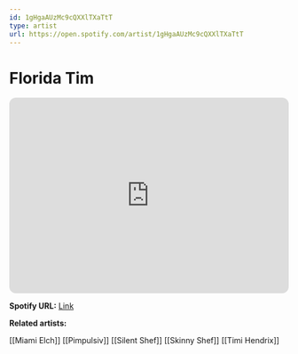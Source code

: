 ```yaml
---
id: 1gHgaAUzMc9cQXXlTXaTtT
type: artist
url: https://open.spotify.com/artist/1gHgaAUzMc9cQXXlTXaTtT
---
```

# Florida Tim

<iframe style="border-radius:12px" src="https://open.spotify.com/embed/artist/1gHgaAUzMc9cQXXlTXaTtT" width="100%" height="352" frameBorder="0" allowfullscreen="" allow="autoplay; clipboard-write; encrypted-media; fullscreen; picture-in-picture" loading="lazy"></iframe>

**Spotify URL:** [Link](https://open.spotify.com/artist/1gHgaAUzMc9cQXXlTXaTtT)

**Related artists:**

[[Miami Elch]]
[[Pimpulsiv]]
[[Silent Shef]]
[[Skinny Shef]]
[[Timi Hendrix]]
